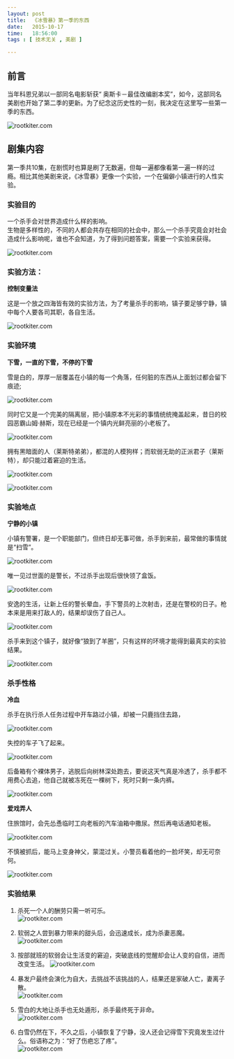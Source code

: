 ```yaml
---
layout: post
title:  《冰雪暴》第一季的东西
date:   2015-10-17
time:   18:56:00
tags : [ 技术无关 , 美剧 ]

---
```


## 前言   
当年科恩兄弟以一部同名电影斩获“ 奥斯卡－最佳改编剧本奖”，如今，这部同名美剧也开始了第二季的更新。为了纪念这历史性的一刻，我决定在这里写一些第一季的东西。

![rootkiter.com](http://rootkiter.com/images/2015_10_17_20_39/1.jpg) 

## 剧集内容  
第一季共10集，在剧慌时也算是刷了无数遍，但每一遍都像看第一遍一样的过瘾。相比其他美剧来说，《冰雪暴》更像一个实验，一个在偏僻小镇进行的人性实验。



### 实验目的

一个杀手会对世界造成什么样的影响。  
生物是多样性的，不同的人都会共存在相同的社会中，那么一个杀手究竟会对社会造成什么影响呢，谁也不会知道，为了得到问题答案，需要一个实验来获得。

![rootkiter.com](http://rootkiter.com/images/2015_10_17_20_39/2.png) 

### 实验方法：
**控制变量法**   

这是一个放之四海皆有效的实验方法，为了考量杀手的影响，镇子要足够宁静，镇中每个人要各司其职，各自生活。


![rootkiter.com](http://rootkiter.com/images/2015_10_17_20_39/3.png) 

### 实验环境
**下雪，一直的下雪，不停的下雪**

雪是白的，厚厚一层覆盖在小镇的每一个角落，任何脏的东西从上面划过都会留下痕迹;

![rootkiter.com](http://rootkiter.com/images/2015_10_17_20_39/4.png) 

同时它又是一个完美的隔离层，把小镇原本不光彩的事情统统掩盖起来，昔日的校园恶霸山姆·赫斯，现在已经是一个镇内光鲜亮丽的小老板了。

![rootkiter.com](http://rootkiter.com/images/2015_10_17_20_39/5.png) 

拥有黑暗面的人（莱斯特弟弟），都混的人模狗样；而软弱无助的正派君子（莱斯特），却只能过着窘迫的生活。

![rootkiter.com](http://rootkiter.com/images/2015_10_17_20_39/6.png) 

![rootkiter.com](http://rootkiter.com/images/2015_10_17_20_39/61.png) 

### 实验地点

**宁静的小镇**

小镇有警署，是一个职能部门，但终日却无事可做，杀手到来前，最常做的事情就是“扫雪”。

![rootkiter.com](http://rootkiter.com/images/2015_10_17_20_39/7.png) 

唯一见过世面的是警长，不过杀手出现后很快领了盒饭。

![rootkiter.com](http://rootkiter.com/images/2015_10_17_20_39/8.png) 

安逸的生活，让新上任的警长晕血，手下警员的上次射击，还是在警校的日子。枪本来是用来打敌人的，结果却误伤了自己人。

![rootkiter.com](http://rootkiter.com/images/2015_10_17_20_39/9.png) 

杀手来到这个镇子，就好像“狼到了羊圈”，只有这样的环境才能得到最真实的实验结果。

![rootkiter.com](http://rootkiter.com/images/2015_10_17_20_39/10.png) 

### 杀手性格

**冷血**

杀手在执行杀人任务过程中开车路过小镇，却被一只鹿挡住去路，

![rootkiter.com](http://rootkiter.com/images/2015_10_17_20_39/11.png) 

失控的车子飞了起来。

![rootkiter.com](http://rootkiter.com/images/2015_10_17_20_39/12.png) 

后备箱有个裸体男子，逃脱后向树林深处跑去，要说这天气真是冷透了，杀手都不用费心去追，他自己就被冻死在一棵树下，死时只剩一条内裤。

![rootkiter.com](http://rootkiter.com/images/2015_10_17_20_39/13.png) 

**爱戏弄人**

住旅馆时，会先怂恿临时工向老板的汽车油箱中撒尿。然后再电话通知老板。

![rootkiter.com](http://rootkiter.com/images/2015_10_17_20_39/14.png) 

不慎被抓后，能马上变身神父，蒙混过关。小警员看着他的一脸坏笑，却无可奈何。

![rootkiter.com](http://rootkiter.com/images/2015_10_17_20_39/15.png) 

### 实验结果  

1. 杀死一个人的酬劳只需一听可乐。  
![rootkiter.com](http://rootkiter.com/images/2015_10_17_20_39/16.png) 

2. 软弱之人尝到暴力带来的甜头后，会迅速成长，成为杀妻恶魔。  
![rootkiter.com](http://rootkiter.com/images/2015_10_17_20_39/17.png) 

3. 按部就班的软弱会让生活变的窘迫，突破底线的觉醒却会让人变的自信，进而改变生活。
![rootkiter.com](http://rootkiter.com/images/2015_10_17_20_39/18.png) 

4. 暴发户最终会演化为自大，去挑战不该挑战的人，结果还是家破人亡，妻离子散。  
![rootkiter.com](http://rootkiter.com/images/2015_10_17_20_39/19.png) 

5. 雪白的大地让杀手也无处遁形，杀手最终死于非命。  
![rootkiter.com](http://rootkiter.com/images/2015_10_17_20_39/20.png) 

6. 白雪仍然在下，不久之后，小镇恢复了宁静，没人还会记得雪下究竟发生过什么。俗语称之为：“好了伤疤忘了疼”。  
![rootkiter.com](http://rootkiter.com/images/2015_10_17_20_39/21.png) 